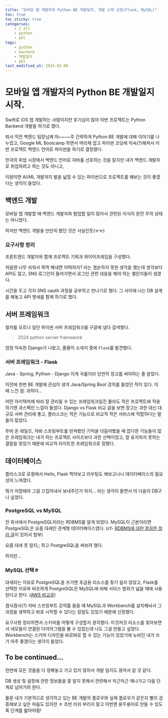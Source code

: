 ```yaml
---
title: "모바일 앱 개발자의 Python BE 개발일지, 개발 스택 선정(Flask, MySQL)"
toc: true
toc_sticky: true
categories:
    - 📂 all
    - python
    - pbl
tags:
    - python
    - backend
    - 개발일지
    - pbl
last_modified_at: 2024-02-08
---
```


# 모바일 앱 개발자의 Python BE 개발일지 시작.

Swift로 iOS 앱 개발하는 사람이지만 호기심이 많아 이번 프로젝트는 Python Backend 개발을 하기로 했다.

퇴사 직전 백엔드 팀장님께 아~~~~주 간략하게 Python BE 개발에 대해 이야기를 나누었고, Google ML Bootcamp 하면서 머리채 잡고 파이썬 코딩에 익숙(?)해져서 이번 프로젝트 백엔드 언어로 파이썬을 하기로 결정했다.

한국의 취업 시장에서 백엔드 언어로 자바를 선호하는 것을 알지만 내가 백엔드 개발자로 취업하려고 하는 것도 아니고,

이왕이면 AI/ML 개발까지 발을 넓힐 수 있는 파이썬으로 프로젝트를 해보는 것이 좋겠다는 생각이 들었다.

## 백엔드 개발

모바일 앱 개발할 때 백엔드 개발자와 협업할 일이 많아서 관련된 지식이 완전 무의 상태는 아니었다.

하지만 백엔드 개발을 만만히 봤던 것은 사실인듯(ㅠㅠ)

### 요구사항 정리

프론트엔드 개발자와 함께 프로젝트 기획과 와이어프레임을 구성했다.

처음엔 너무 쉬워서 뚝딱 해내면 어떡하지? 라는 겸손하지 못한 생각을 했는데 생각보다 API도 많고, SNS 로그인이 들어가면서 로그인 관련 대응을 해야 하는 챌린지들이 생겼다.

시간을 두고 각자 SNS oauth 과정을 공부하고 만나기로 했다. 그 사이에 나는 DB 설계를 해놓고 API 명세를 함께 하기로 했다.

## 서버 프레임워크

절차를 모르니 일단 파이썬 서버 프레임워크를 구글에 냅다 검색했다.

> 2024 python server framework

엄청 익숙한 Django가 나왔고, 줄줄이 소세지 중에 `Flask`를 발견했다.

### 서버 프레임워크 - Flask

Java - Spring, Python - Django 이게 국룰이라 당연히 장고를 써야하는 줄 알았다.

이전에 한번 BE 개발에 관심이 생겨 Java/Spring Boot 강의를 들었던 적이 있다. 이 때 느낀 점: 과하다...

어떤 아키텍처에 따라 잘 관리될 수 있는 프레임워크일진 몰라도 작은 프로젝트에 적용하기엔 과스펙인 느낌이 들었다. Django vs Flask 비교 글을 보면 장고는 과한 대신 대규모 서버 관리에 좋고, 플라스크는 적은 기능으로 비교적 작은 서비스에 적합하다는 말들이 많았다.

루비 온 레일즈, 자바 스프링부트를 만져봤던 기억을 더듬어봤을 때 잡다한 기능들이 많은 프레임워크는 내가 하는 프로젝트 사이즈보다 과한 선택이었고, 잘 유지하지 못하는 결말을 맞았기 때문에 비교적 라이트한 프레임워크로 정했다.

## 데이터베이스

플라스크로 로컬에서 Hello, Flask 찍어보고 라우팅도 해보고나니 데이터베이스의 필요성이 느껴졌다.

뭐가 저장돼야 그걸 끄집어내서 보내주던가 하지... 라는 생각이 들면서 아 다음이 DB구나 싶었다.

### PostgreSQL vs MySQL

전 회사에서 PostgreSQL이라는 RDBMS를 알게 되었다. MySQL이 근본이라면 PostgreSQL은 요즘 대세인 관계형 데이터베이스였다. (cf- [RDBMS에 대한 깔끔한 정리 글](https://www.whatap.io/ko/blog/173/)이 있어서 첨부)

요즘 대세 못 참지;; 하고 PostgreSQL을 써보려 했다.

하지만...

### MySQL 선택ㅎ

대세라는 이유로 PostgreSQL을 쓰기엔 초급용 리소스를 찾기 쉽지 않았고, Flask를 선택한 이유와 비슷하게 PostgreSQL은 MySQL에 비해 서비스 범위가 넓을 때에 사용된다고 한다. ([AWS 비교글](https://aws.amazon.com/ko/compare/the-difference-between-mysql-vs-postgresql/))

겸사겸사(?) 자바 스프링부트 강의를 들을 때 MySQL과 Workbench를 설치해놔서 그 과정을 생략하고 바로 시작할 수 있다는 장점도 있었기 때문에 선정했다.

요구사항 정리하면서 스키마를 어떻게 구성할지 생각했다. 이것저것 리소스를 찾아보면서 네모들이 연결된 다이어그램을 볼 수 있었는데 나도 그걸 만들고 싶었다. Workbench는 스키마 디자인을 바로바로 할 수 있는 기능이 있었기에 뉴비인 내가 쓰기 아주 좋겠다는 생각이 들었다.

## To be continued...

한번에 모든 것들을 다 정해놓고 가고 있지 않아서 개발 일지도 끊어서 갈 것 같다.

DB 생성 및 설정에 관한 정보들을 잘 알지 못해서 관련해서 차근차근 깨나가고 다음 단계로 넘어가려 한다.

물론 내가 기본적으로 생각하고 있는 BE 개발의 플로우와 실제 플로우가 같은지 빨리 검증헤보고 싶은 마음도 있지만 ㅎ 초반 러쉬 부리지 말고 이번엔 용두용미로 만들 수 있도록 단계를 밟아야쥥!